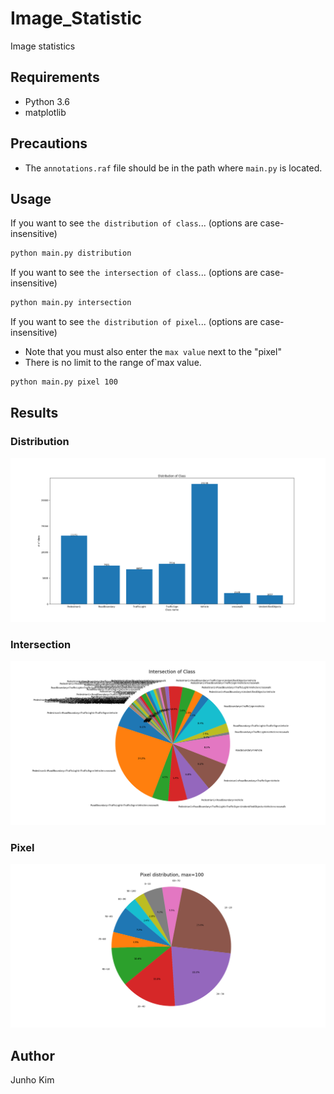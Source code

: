 # Image_Statistic
Image statistics


## Requirements
* Python 3.6
* matplotlib

## Precautions
* The `annotations.raf` file should be in the path where `main.py` is located.

## Usage
If you want to see `the distribution of class`... (options are case-insensitive)
```bash
python main.py distribution
```

If you want to see `the intersection of class`... (options are case-insensitive)
```bash
python main.py intersection
```

If you want to see `the distribution of pixel`... (options are case-insensitive)
* Note that you must also enter the `max value` next to the "pixel"
* There is no limit to the range of`max value.
```bash
python main.py pixel 100
```

## Results
### Distribution
![Distribution](./assests/distribution.png)

### Intersection
![Intersection](./assests/intersection.png)

### Pixel
![Pixel](./assests/pixel.png)

## Author
Junho Kim
